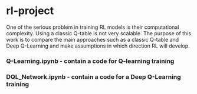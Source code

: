 # rl-project
One of the serious problem in training RL models is their computational complexity. Using a classic Q-table is not very scalable. The purpose of this work is to compare the main approaches such as a classic Q-table and Deep Q-Learning and make assumptions in which direction RL will develop.

### Q-Learning.ipynb - contain a code for Q-learning training

### DQL_Network.ipynb - contain a code for a Deep Q-Learning training
